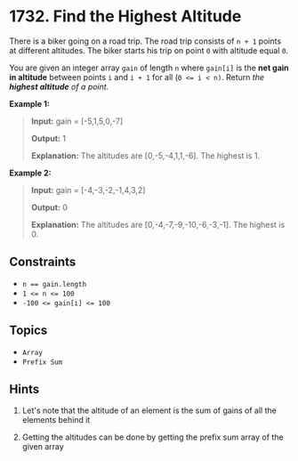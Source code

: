 # 1732. Find the Highest Altitude

There is a biker going on a road trip. The road trip consists of `n + 1` points at different altitudes. The biker starts his trip on point `0` with altitude equal `0`.

You are given an integer array `gain` of length `n` where `gain[i]` is the **net gain in altitude** between points `i`​​​​​​ and `i + 1` for all (`0 <= i < n)`. Return _the **highest altitude** of a point._

**Example 1:**

> **Input:** gain = \[-5,1,5,0,-7\]
>
> **Output:** 1
>
> **Explanation:** The altitudes are \[0,-5,-4,1,1,-6\]. The highest is 1.

**Example 2:**

> **Input:** gain = \[-4,-3,-2,-1,4,3,2\]
>
> **Output:** 0
>
> **Explanation:** The altitudes are \[0,-4,-7,-9,-10,-6,-3,-1\]. The highest is 0.

## Constraints

* `n == gain.length`
* `1 <= n <= 100`
* `-100 <= gain[i] <= 100`

## Topics

* `Array`
* `Prefix Sum`

## Hints

1. Let's note that the altitude of an element is the sum of gains of all the elements behind it

2. Getting the altitudes can be done by getting the prefix sum array of the given array
